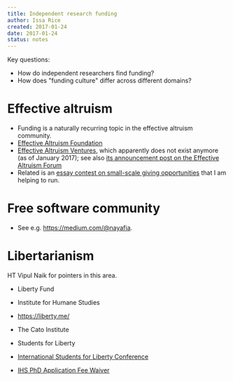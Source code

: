 ```yaml
---
title: Independent research funding
author: Issa Rice
created: 2017-01-24
date: 2017-01-24
status: notes
---
```


Key questions:

* How do independent researchers find funding?
* How does "funding culture" differ across different domains?

# Effective altruism

* Funding is a naturally recurring topic in the effective altruism community.
* [Effective Altruism Foundation](https://ea-foundation.org/)
* [Effective Altruism Ventures](https://web.archive.org/web/20161016063931/http://www.eaventures.org/), which apparently does not exist anymore (as of January 2017);
  see also [its announcement post on the Effective Altruism Forum](http://effective-altruism.com/ea/fo/announcing_effective_altruism_ventures/)
* Related is an [essay contest on small-scale giving opportunities](http://effective-altruism.com/ea/16e/essay_contest_general_considerations_for/) that I am helping to run.

# Free software community

* See e.g. <https://medium.com/@nayafia>.

# Libertarianism

HT Vipul Naik for pointers in this area.

* Liberty Fund
* Institute for Humane Studies
* <https://liberty.me/>
* The Cato Institute
* Students for Liberty
* [International Students for Liberty Conference](https://www.isflc.org/)

* [IHS PhD Application Fee Waiver](https://theihs.org/funding/ihs-phd-application-fee-waiver/)
